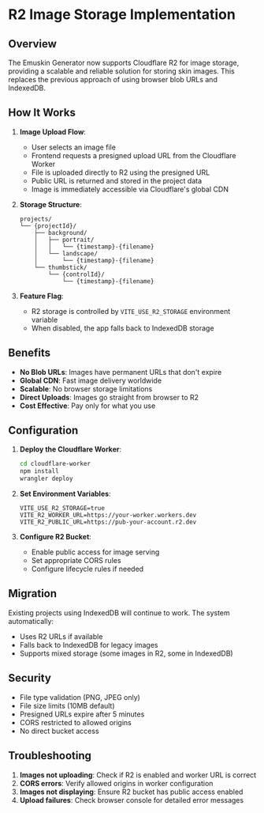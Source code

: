 # R2 Image Storage Implementation

## Overview

The Emuskin Generator now supports Cloudflare R2 for image storage, providing a scalable and reliable solution for storing skin images. This replaces the previous approach of using browser blob URLs and IndexedDB.

## How It Works

1. **Image Upload Flow**:
   - User selects an image file
   - Frontend requests a presigned upload URL from the Cloudflare Worker
   - File is uploaded directly to R2 using the presigned URL
   - Public URL is returned and stored in the project data
   - Image is immediately accessible via Cloudflare's global CDN

2. **Storage Structure**:
   ```
   projects/
   └── {projectId}/
       ├── background/
       │   ├── portrait/
       │   │   └── {timestamp}-{filename}
       │   └── landscape/
       │       └── {timestamp}-{filename}
       └── thumbstick/
           └── {controlId}/
               └── {timestamp}-{filename}
   ```

3. **Feature Flag**:
   - R2 storage is controlled by `VITE_USE_R2_STORAGE` environment variable
   - When disabled, the app falls back to IndexedDB storage

## Benefits

- **No Blob URLs**: Images have permanent URLs that don't expire
- **Global CDN**: Fast image delivery worldwide
- **Scalable**: No browser storage limitations
- **Direct Uploads**: Images go straight from browser to R2
- **Cost Effective**: Pay only for what you use

## Configuration

1. **Deploy the Cloudflare Worker**:
   ```bash
   cd cloudflare-worker
   npm install
   wrangler deploy
   ```

2. **Set Environment Variables**:
   ```env
   VITE_USE_R2_STORAGE=true
   VITE_R2_WORKER_URL=https://your-worker.workers.dev
   VITE_R2_PUBLIC_URL=https://pub-your-account.r2.dev
   ```

3. **Configure R2 Bucket**:
   - Enable public access for image serving
   - Set appropriate CORS rules
   - Configure lifecycle rules if needed

## Migration

Existing projects using IndexedDB will continue to work. The system automatically:
- Uses R2 URLs if available
- Falls back to IndexedDB for legacy images
- Supports mixed storage (some images in R2, some in IndexedDB)

## Security

- File type validation (PNG, JPEG only)
- File size limits (10MB default)
- Presigned URLs expire after 5 minutes
- CORS restricted to allowed origins
- No direct bucket access

## Troubleshooting

1. **Images not uploading**: Check if R2 is enabled and worker URL is correct
2. **CORS errors**: Verify allowed origins in worker configuration
3. **Images not displaying**: Ensure R2 bucket has public access enabled
4. **Upload failures**: Check browser console for detailed error messages